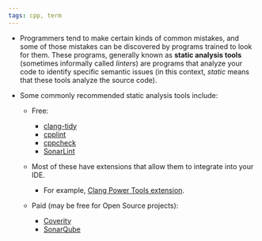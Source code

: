 ```yaml
---
tags: cpp, term
---
```


- Programmers tend to make certain kinds of common mistakes, and some of those mistakes can be discovered by programs trained to look for them. These programs, generally known as **static analysis tools** (sometimes informally called _linters_) are programs that analyze your code to identify specific semantic issues (in this context, _static_ means that these tools analyze the source code).

- Some commonly recommended static analysis tools include:
	- Free:
		- [clang-tidy](https://clang.llvm.org/extra/clang-tidy/)
		- [cpplint](https://github.com/cpplint/cpplint)
		- [cppcheck](https://cppcheck.sourceforge.io/)
		- [SonarLint](https://www.sonarsource.com/open-source-editions/)
	
	- Most of these have extensions that allow them to integrate into your IDE. 
		- For example, [Clang Power Tools extension](https://marketplace.visualstudio.com/items?itemName=caphyon.ClangPowerTools).
	
	- Paid (may be free for Open Source projects):
		- [Coverity](https://www.synopsys.com/software-integrity/security-testing/static-analysis-sast.html)
		- [SonarQube](https://www.sonarsource.com/products/sonarqube/)